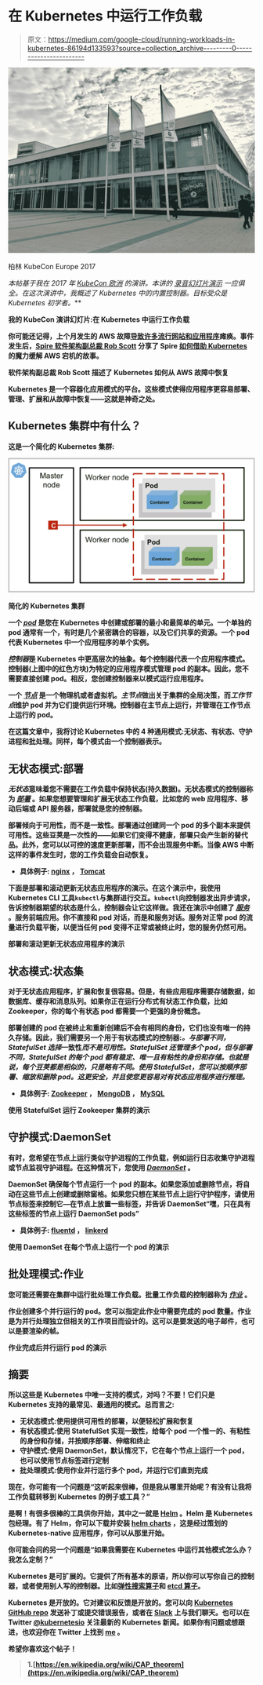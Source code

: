 # 在 Kubernetes 中运行工作负载

> 原文：<https://medium.com/google-cloud/running-workloads-in-kubernetes-86194d133593?source=collection_archive---------0----------------------->

![](img/5c687a4e90a566ac1d56c8c0e84cc709.png)

柏林 KubeCon Europe 2017

*本帖基于我在 2017 年* [*KubeCon 欧洲*](http://events.linuxfoundation.org/events/cloudnativecon-and-kubecon-europe) *的演讲。本讲的* [*录音*](https://www.youtube.com/watch?v=spHPCc82ACs&list=PLj6h78yzYM2PAavlbv0iZkod4IVh_iGqV&index=79)*[*幻灯片*](https://speakerdeck.com/janetkuo/kubecon-europe-2017-running-workloads-in-kubernetes)*[*演示*](https://github.com/JanetKuo/k8s-demos) *一应俱全。在这次演讲中，我概述了 Kubernetes 中的内置控制器。目标受众是 Kubernetes 初学者。***

**我的 KubeCon 演讲幻灯片:在 Kubernetes 中运行工作负载**

**你可能还记得，上个月发生的 AWS 故障[导致许多流行网站和应用程序](https://techcrunch.com/2017/02/28/amazon-aws-s3-outage-is-breaking-things-for-a-lot-of-websites-and-apps/)瘫痪。事件发生后，[Spire 软件架构副总裁 Rob Scott](https://twitter.com/robertjscott) 分享了 Spire [如何借助 Kubernetes](/spire-labs/mitigating-an-aws-instance-failure-with-the-magic-of-kubernetes-128a44d44c14) 的魔力缓解 AWS 宕机的故事。**

**软件架构副总裁 Rob Scott 描述了 Kubernetes 如何从 AWS 故障中恢复**

**Kubernetes 是一个容器化应用模式的平台。这些模式使得应用程序更容易部署、管理、扩展和从故障中恢复——这就是神奇之处。**

## **Kubernetes 集群中有什么？**

**这是一个简化的 Kubernetes 集群:**

**![](img/169030334428ac213535b8b6bcbceafc.png)**

**简化的 Kubernetes 集群**

**一个 [*pod*](https://kubernetes.io/docs/concepts/workloads/pods/pod-overview/) 是您在 Kubernetes 中创建或部署的最小和最简单的单元。一个单独的 pod 通常有一个，有时是几个紧密耦合的容器，以及它们共享的资源。一个 pod 代表 Kubernetes 中一个应用程序的单个实例。**

***控制器*是 Kubernetes 中更高层次的抽象。每个控制器代表一个应用程序模式。控制器(上图中的红色方块)为特定的应用程序模式管理 pod 的副本。因此，您不需要直接创建 pod。相反，您创建控制器来以模式运行应用程序。**

**一个 [*节点*](https://kubernetes.io/docs/concepts/nodes/node/) 是一个物理机或者虚拟机。*主节点*做出关于集群的全局决策，而*工作节点*维护 pod 并为它们提供运行环境。控制器在主节点上运行，并管理在工作节点上运行的 pod。**

**在这篇文章中，我将讨论 Kubernetes 中的 4 种通用模式:无状态、有状态、守护进程和批处理。同样，每个模式由一个控制器表示。**

## **无状态模式:部署**

***无状态*意味着您不需要在工作负载中保持状态(持久数据)。无状态模式的控制器称为 [*部署*](https://kubernetes.io/docs/concepts/workloads/controllers/deployment/) 。如果您想要管理和扩展无状态工作负载，比如您的 web 应用程序、移动后端或 API 服务器，部署就是您的控制器。**

**部署倾向于可用性，而不是一致性。部署通过创建同一个 pod 的多个副本来提供可用性。这些豆荚是一次性的——如果它们变得不健康，部署只会产生新的替代品。此外，您可以以可控的速度更新部署，而不会出现服务中断。当像 AWS 中断这样的事件发生时，您的工作负载会自动恢复。**

*   **具体例子: [nginx](https://www.nginx.com/) ， [Tomcat](http://tomcat.apache.org/)**

**下面是部署和滚动更新无状态应用程序的演示。在这个演示中，我使用 Kubernetes CLI 工具`kubectl`与集群进行交互。`kubectl`向控制器发出异步请求，告诉控制器期望的状态是什么，控制器会让它这样做。我还在演示中创建了 [*服务*](https://kubernetes.io/docs/concepts/services-networking/service/) 。服务前端应用。你不直接和 pod 对话，而是和服务对话。服务对正常 pod 的流量进行负载平衡，以便当任何 pod 变得不正常或被终止时，您的服务仍然可用。**

**部署和滚动更新无状态应用程序的演示**

## **状态模式:状态集**

**对于无状态应用程序，扩展和恢复很容易。但是，有些应用程序需要存储数据，如数据库、缓存和消息队列。如果你正在运行分布式有状态工作负载，比如 Zookeeper，你的每个有状态 pod 都需要一个更强的身份概念。**

**部署创建的 pod 在被终止和重新创建后不会有相同的身份，它们也没有唯一的持久存储。因此，我们需要另一个用于有状态模式的控制器:[](https://kubernetes.io/docs/concepts/workloads/controllers/statefulset/)*。与部署不同，StatefulSet 选择*一致性*而不是可用性。StatefulSet 还管理多个 pod，但与部署不同，StatefulSet 的每个 pod 都有稳定、唯一且有粘性的身份和存储。也就是说，每个豆荚都是相似的，只是略有不同。使用 StatefulSet，您可以按顺序部署、缩放和删除 pod。这更安全，并且使您更容易对有状态应用程序进行推理。***

*   **具体例子: [Zookeeper](https://zookeeper.apache.org/) ， [MongoDB](https://www.mongodb.com/) ， [MySQL](https://www.mysql.com/)**

**使用 StatefulSet 运行 Zookeeper 集群的演示**

## **守护模式:DaemonSet**

**有时，您希望在节点上运行类似守护进程的工作负载，例如运行日志收集守护进程或节点监视守护进程。在这种情况下，您使用 [*DaemonSet*](https://kubernetes.io/docs/concepts/workloads/controllers/daemonset/) 。**

**DaemonSet 确保每个节点运行一个 pod 的副本。如果您添加或删除节点，将自动在这些节点上创建或删除窗格。如果您只想在某些节点上运行守护程序，请使用节点标签来控制它—在节点上放置一些标签，并告诉 DaemonSet“嘿，只在具有这些标签的节点上运行 DaemonSet pods”**

*   **具体例子: [fluentd](http://www.fluentd.org/) ， [linkerd](https://linkerd.io/)**

**使用 DaemonSet 在每个节点上运行一个 pod 的演示**

## **批处理模式:作业**

**您可能还需要在集群中运行批处理工作负载。批量工作负载的控制器称为 [*作业*](https://kubernetes.io/docs/concepts/jobs/run-to-completion-finite-workloads/) 。**

**作业创建多个并行运行的 pod。您可以指定此作业中需要完成的 pod 数量。作业是为并行处理独立但相关的工作项目而设计的。这可以是要发送的电子邮件，也可以是要渲染的帧。**

**作业完成后并行运行 pod 的演示**

## **摘要**

**所以这些是 Kubernetes 中唯一支持的模式，对吗？不要！它们只是 Kubernetes 支持的最常见、最通用的模式。总而言之:**

*   **无状态模式:使用提供可用性的部署，以便轻松扩展和恢复**
*   **有状态模式:使用 StatefulSet 实现一致性，给每个 pod 一个惟一的、有粘性的身份和存储，并按顺序部署、伸缩和终止**
*   **守护模式:使用 DaemonSet，默认情况下，它在每个节点上运行一个 pod，也可以使用节点标签进行定制**
*   **批处理模式:使用作业并行运行多个 pod，并运行它们直到完成**

**现在，你可能有一个问题是“这听起来很棒，但是我从哪里开始呢？有没有让我将工作负载转移到 Kubernetes 的例子或工具？”**

**是啊！有很多很棒的工具供你开始，其中之一就是 [Helm](https://helm.sh/) 。Helm 是 Kubernetes 包经理。有了 Helm，你可以下载并安装 [helm charts](https://kubeapps.com/) ，这是经过策划的 Kubernetes-native 应用程序，你可以从那里开始。**

**你可能会问的另一个问题是“如果我需要在 Kubernetes 中运行其他模式怎么办？我怎么定制？”**

**Kubernetes 是可扩展的。它提供了所有基本的原语，所以你可以写你自己的控制器，或者使用别人写的控制器。比如[弹性搜索算子](https://github.com/upmc-enterprises/elasticsearch-operator)和 [etcd 算子](https://github.com/coreos/etcd-operator)。**

**Kubernetes 是开放的。它对建议和反馈是开放的。您可以向 [Kubernetes GitHub repo](https://github.com/kubernetes/kubernetes/) 发送补丁或提交错误报告，或者在 [Slack](http://slack.k8s.io/) 上与我们聊天。也可以在 Twitter [@kubernetesio](https://twitter.com/kubernetesio) 关注最新的 Kubernetes 新闻。如果你有问题或想跟进，也欢迎你在 Twitter 上找到 [me](https://twitter.com/janet_kuo) 。**

**希望你喜欢这个帖子！**

> **1.[https://en.wikipedia.org/wiki/CAP_theorem](https://en.wikipedia.org/wiki/CAP_theorem)**